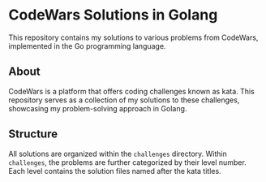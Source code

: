 # CodeWars Solutions in Golang

This repository contains my solutions to various problems from CodeWars, implemented in the Go programming language.

## About

CodeWars is a platform that offers coding challenges known as kata. This repository serves as a collection of my solutions to these challenges, showcasing my problem-solving approach in Golang.

## Structure

All solutions are organized within the `challenges` directory. Within `challenges`, the problems are further categorized by their level number. Each level contains the solution files named after the kata titles.
